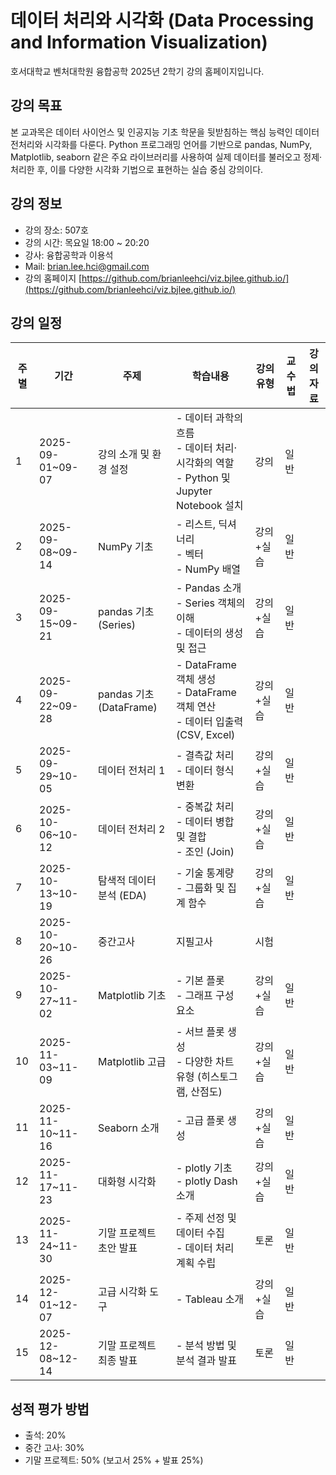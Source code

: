 # 데이터 처리와 시각화 (Data Processing and Information Visualization)

호서대학교 벤처대학원 융합공학 2025년 2학기 강의 홈페이지입니다.

## 강의 목표
본 교과목은 데이터 사이언스 및 인공지능 기초 학문을 뒷받침하는 핵심 능력인 데이터 전처리와 시각화를 다룬다. 
Python 프로그래밍 언어를 기반으로 pandas, NumPy, Matplotlib, seaborn 같은 주요 라이브러리를 사용하여 실제 데이터를 불러오고 정제·처리한 후, 이를 다양한 시각화 기법으로 표현하는 실습 중심 강의이다.

## 강의 정보
* 강의 장소:	507호
* 강의 시간:	목요일 18:00 ~ 20:20
* 강사: 융합공학과 이용석
* Mail: brian.lee.hci@gmail.com
* 강의 홈페이지	[https://github.com/brianleehci/viz.bjlee.github.io/](https://github.com/brianleehci/viz.bjlee.github.io/)

## 강의 일정
| 주별 | 기간             | 주제                        | 학습내용                                                                 | 강의유형   | 교수법 | 강의자료 |
|------|------------------|-----------------------------|--------------------------------------------------------------------------|------------|--------|----------|
| 1    | 2025-09-01~09-07 | 강의 소개 및 환경 설정      | - 데이터 과학의 흐름<br>- 데이터 처리·시각화의 역할<br>- Python 및 Jupyter Notebook 설치 | 강의       | 일반   |          |
| 2    | 2025-09-08~09-14 | NumPy 기초                  | - 리스트, 딕셔너리<br>- 벡터<br>- NumPy 배열                              | 강의+실습  | 일반   |          |
| 3    | 2025-09-15~09-21 | pandas 기초 (Series)        | - Pandas 소개<br>- Series 객체의 이해<br>- 데이터의 생성 및 접근          | 강의+실습  | 일반   |          |
| 4    | 2025-09-22~09-28 | pandas 기초 (DataFrame)     | - DataFrame 객체 생성<br>- DataFrame 객체 연산<br>- 데이터 입출력 (CSV, Excel) | 강의+실습  | 일반   |          |
| 5    | 2025-09-29~10-05 | 데이터 전처리 1             | - 결측값 처리<br>- 데이터 형식 변환                                       | 강의+실습  | 일반   |          |
| 6    | 2025-10-06~10-12 | 데이터 전처리 2             | - 중복값 처리<br>- 데이터 병합 및 결합<br>- 조인 (Join)                   | 강의+실습  | 일반   |          |
| 7    | 2025-10-13~10-19 | 탐색적 데이터 분석 (EDA)    | - 기술 통계량<br>- 그룹화 및 집계 함수                                    | 강의+실습  | 일반   |          |
| 8    | 2025-10-20~10-26 | 중간고사                    | 지필고사                                                                 | 시험       |        |          |
| 9    | 2025-10-27~11-02 | Matplotlib 기초             | - 기본 플롯<br>- 그래프 구성 요소                                         | 강의+실습  | 일반   |          |
| 10   | 2025-11-03~11-09 | Matplotlib 고급             | - 서브 플롯 생성<br>- 다양한 차트 유형 (히스토그램, 산점도)               | 강의+실습  | 일반   |          |
| 11   | 2025-11-10~11-16 | Seaborn 소개                | - 고급 플롯 생성                                                          | 강의+실습  | 일반   |          |
| 12   | 2025-11-17~11-23 | 대화형 시각화               | - plotly 기초<br>- plotly Dash 소개                                       | 강의+실습  | 일반   |          |
| 13   | 2025-11-24~11-30 | 기말 프로젝트 초안 발표     | - 주제 선정 및 데이터 수집<br>- 데이터 처리 계획 수립                     | 토론       | 일반   |          |
| 14   | 2025-12-01~12-07 | 고급 시각화 도구            | - Tableau 소개                                                            | 강의+실습  | 일반   |          |
| 15   | 2025-12-08~12-14 | 기말 프로젝트 최종 발표     | - 분석 방법 및 분석 결과 발표                                             | 토론       | 일반   |          |

## 성적 평가 방법
* 출석: 20%
* 중간 고사: 30%
* 기말 프로젝트: 50% (보고서 25% + 발표 25%)
